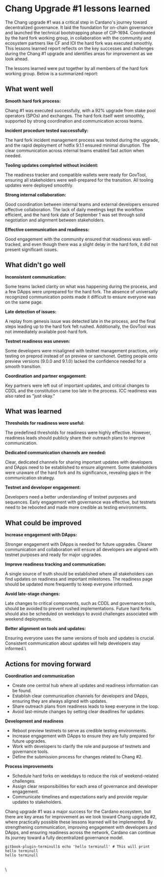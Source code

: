 # Chang Upgrade #1 lessons learned

The Chang upgrade #1 was a critical step in Cardano's journey toward decentralized governance. It laid the foundation for on-chain governance and launched the technical bootstrapping phase of CIP-1694. Coordinated by the hard fork working group, in collaboration with the community and ecosystem partners like CF and IOI the hard fork was executed smoothly. This lessons learned report reflects on the key successes and challenges during the Chang #1 upgrade and identifies areas for improvement as we look ahead.

The lessons learned were put together by all members of the hard fork working group. Below is a summarized report:

## What went well

**Smooth hard fork process:**

Chang #1 was executed successfully, with a 92% upgrade from stake pool operators (SPOs) and exchanges. The hard fork itself went smoothly, supported by strong coordination and communication across teams.

**Incident procedure tested successfully:**

The hard fork incident management process was tested during the upgrade, and the rapid deployment of hotfix 9.1.1 ensured minimal disruption. The clear communication across internal teams enabled fast action when needed.

**Tooling updates completed without incident:**

The readiness tracker and compatible wallets were ready for GovTool, ensuring all stakeholders were well-prepared for the transition. All tooling updates were deployed smoothly.

**Strong internal collaboration:**

Good coordination between internal teams and external developers ensured effective collaboration. The lack of daily meetings kept the workflow efficient, and the hard fork date of September 1 was set through solid negotiation and alignment between stakeholders.

**Effective communication and readiness:**

Good engagement with the community ensured that readiness was well-tracked, and even though there was a slight delay in the hard fork, it did not present significant issues.

## What didn't go well

**Inconsistent communication:**

Some teams lacked clarity on what was happening during the process, and a few DApps were unprepared for the hard fork. The absence of universally recognized communication points made it difficult to ensure everyone was on the same page.

**Late detection of issues:**

A replay from genesis issue was detected late in the process, and the final steps leading up to the hard fork felt rushed. Additionally, the GovTool was not immediately available post-hard fork.

**Testnet readiness was uneven:**

Some developers were misaligned with testnet management practices, only testing on preprod instead of on preview or sanchonet. Getting people onto preview versions (9.0.0 and 9.1.0) lacked the confidence needed for a smooth transition.

**Coordination and partner engagement:**

Key partners were left out of important updates, and critical changes to CDDL and the constitution came too late in the process. ICC readiness was also rated as "just okay."

## What was learned

**Thresholds for readiness were useful:**

The predefined thresholds for readiness were highly effective. However, readiness leads should publicly share their outreach plans to improve communication.

**Dedicated communication channels are needed:**

Clear, dedicated channels for sharing important updates with developers and DApps need to be established to ensure alignment. Some stakeholders were unaware of the hard fork and its significance, revealing gaps in the communication strategy.

**Testnet and developer engagement:**

Developers need a better understanding of testnet purposes and sequences. Early engagement with governance was effective, but testnets need to be rebooted and made more credible as testing environments.

## What could be improved

**Increase engagement with DApps:**

Stronger engagement with DApps is needed for future upgrades. Clearer communication and collaboration will ensure all developers are aligned with testnet purposes and ready for major upgrades.

**Improve readiness tracking and communication:**

A single source of truth should be established where all stakeholders can find updates on readiness and important milestones. The readiness page should be updated more frequently to keep everyone informed.

**Avoid late-stage changes:**

Late changes to critical components, such as CDDL and governance tools, should be avoided to prevent rushed implementations. Future hard forks should also be scheduled on weekdays to avoid challenges associated with weekend deployments.

**Better alignment on tools and updates:**

Ensuring everyone uses the same versions of tools and updates is crucial. Consistent communication about updates will help developers stay informed.\


## Actions for moving forward

**Coordination and communication**

* Create one central hub where all updates and readiness information can be found.
* Establish clear communication channels for developers and DApps, ensuring they are always aligned with updates.
* Share outreach plans from readiness leads to keep everyone in the loop.
* Avoid last-minute changes by setting clear deadlines for updates.

**Development and readiness**

* Reboot preview testnets to serve as credible testing environments.
* Increase engagement with DApps to ensure they are fully prepared for future upgrades.
* Work with developers to clarify the role and purpose of testnets and governance tools.
* Define the submission process for changes related to Chang #2.

**Process improvements**

* Schedule hard forks on weekdays to reduce the risk of weekend-related challenges.
* Assign clear responsibilities for each area of governance and developer engagement.
* Communicate timelines and expectations early and provide regular updates to stakeholders.

Chang upgrade #1 was a major success for the Cardano ecosystem, but there are key areas for improvement as we look toward Chang upgrade #2, where practically possible these lessons learned will be implemented. By strengthening communication, improving engagement with developers and DApps, and ensuring readiness across the network, Cardano can continue its journey toward a fully decentralized governance model.

```term
gitbook-plugin-terminull$ echo 'hello terminull' # This will print hello terminull
hello terminull
```

\
\
